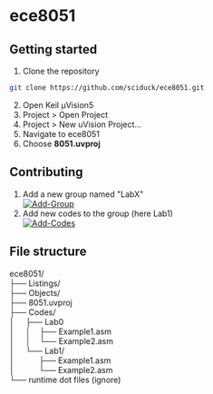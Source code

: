 # ece8051
## Getting started 
1. Clone the repository 
```bash
git clone https://github.com/sciduck/ece8051.git
```
2. Open Keil µVision5 
3. Project > Open Project
2. Project > New uVision Project...
3. Navigate to ece8051
4. Choose <b>8051.uvproj</b>
## Contributing
1. Add a new group named "LabX" <br>
<a href="https://imgbb.com/"><img src="https://i.ibb.co/svggfQb/Add-Group.png" alt="Add-Group" border="0"></a>
2. Add new codes to the group (here Lab1) <br>
<a href="https://ibb.co/wZHgZtD"><img src="https://i.ibb.co/twfKwRy/Add-Codes.png" alt="Add-Codes" border="0"></a><br />


## File structure
ece8051/ <br> 
├── Listings/ <br>
├── Objects/ <br>
├── 8051.uvproj <br>
├── Codes/ <br>
│&nbsp;&nbsp;&nbsp;&nbsp;&nbsp;├── Lab0 <br>
│&nbsp;&nbsp;&nbsp;&nbsp;&nbsp;│&nbsp;&nbsp;&nbsp;&nbsp;├── Example1.asm <br>
│&nbsp;&nbsp;&nbsp;&nbsp;&nbsp;│&nbsp;&nbsp;&nbsp;&nbsp;└── Example2.asm <br>
│&nbsp;&nbsp;&nbsp;&nbsp;&nbsp;└── Lab1/ <br>
│&nbsp;&nbsp;&nbsp;&nbsp;&nbsp;&nbsp;&nbsp;&nbsp;&nbsp;&nbsp;  ├── Example1.asm <br>
│&nbsp;&nbsp;&nbsp;&nbsp;&nbsp;&nbsp;&nbsp;&nbsp;&nbsp;&nbsp;  └── Example2.asm <br>
└── runtime dot files (ignore) <br> 
